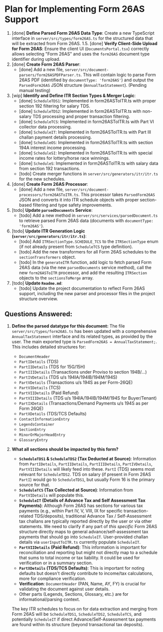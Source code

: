 # Plan for Implementing Form 26AS Support

1. [done] **Define Parsed Form 26AS Data Type**: Create a new TypeScript interface in `server/src/types/form26AS.ts` for the structured data that will be extracted from Form 26AS.
1.5. [done] **Verify Client-Side Upload for Form 26AS**: Ensure the client UI (`DocumentsPortal.tsx`) correctly allows selecting "Form 26AS" and uses the `form26AS` document type identifier during upload.
2. [done] **Create Form 26AS Parser**:
    *   [done] Add a new file, `server/src/document-parsers/form26ASPDFParser.ts`. This will contain logic to parse Form 26AS PDF (identified by `documentType: 'form26AS'`) and output the `ParsedForm26AS` JSON structure (`AnnualTaxStatement`). (Pending manual testing)
3. [wip] **Identify and Define ITR Section Types & Merger Logic**:
    *   [done] `ScheduleTDS1`: Implemented in form26ASToITR.ts with proper section 192 filtering for salary TDS.
    *   [done] `ScheduleTDS2`: Implemented in form26ASToITR.ts with non-salary TDS processing and proper transaction filtering.
    *   [done] `ScheduleTCS`: Implemented in form26ASToITR.ts with Part VI collector data processing.
    *   [done] `ScheduleIT`: Implemented in form26ASToITR.ts with Part III challan payment details processing.
    *   [done] `ScheduleOS`: Implemented in form26ASToITR.ts with section 194A interest income processing.
    *   [done] `ScheduleSI`: Implemented in form26ASToITR.ts with special income rates for lottery/horse race winnings.
    *   [done] `ScheduleS`: Implemented in form26ASToITR.ts with salary data from section 192 transactions.
    *   [todo] Create merger functions in `server/src/generators/itr/itr.ts` for the new schedules.
4. [done] **Create Form 26AS Processor**:
    *   [done] Add a new file, `server/src/document-processors/form26ASToITR.ts`. This processor takes `ParsedForm26AS` JSON and converts it into ITR schedule objects with proper section-based filtering and type safety improvements.
5. [todo] **Update `parsedDocuments` Service**:
    *   [todo] Add a new method in `server/src/services/parsedDocument.ts` to retrieve parsed Form 26AS data (documents with `documentType: 'form26AS'`).
6. [todo] **Update ITR Generation Logic (`server/src/generators/itr/itr.ts`)**:
    *   [todo] Add `ITRSectionType.SCHEDULE_TCS` to the `ITRSectionType` enum (if not already present from `ScheduleTCS` type definition).
    *   [todo] Add the new transformers for all Form 26AS schedules to the `sectionTransformers` object.
    *   [todo] In the `generateITR` function, add logic to fetch parsed Form 26AS data (via the new `parsedDocuments` service method), call the new `form26ASToITR` processor, and add the resulting `ITRSection` objects to the `sectionsToMerge` array.
7. [todo] **Update `Readme.md`**:
    *   [todo] Update the project documentation to reflect Form 26AS support, including the new parser and processor files in the project structure overview.

## Questions Answered:

1.  **Define the parsed datatype for this document:**
    The file `server/src/types/form26AS.ts` has been updated with a comprehensive `AnnualTaxStatement` interface and its related types, as provided by the user. The main exported type is `ParsedForm26AS = AnnualTaxStatement;`. This includes detailed structures for:
    *   `DocumentHeader`
    *   `PartIDetails` (TDS)
    *   `PartIIDetails` (TDS for 15G/15H)
    *   `PartIIIDetails` (Transactions under Proviso to section 194B/...)
    *   `PartIVDetails` (TDS u/s 194IA/194IB/194M/194S)
    *   `PartVDetails` (Transactions u/s 194S as per Form-26QE)
    *   `PartVIDetails` (TCS)
    *   `PartVIIDetails` (Paid Refund)
    *   `PartVIIIDetails` (TDS u/s 194IA/194IB/194M/194S for Buyer/Tenant)
    *   `PartIXDetails` (Transactions/Demand Payments u/s 194S as per Form 26QE)
    *   `PartXDetails` (TDS/TCS Defaults)
    *   `ContactInformationEntry`
    *   `LegendsContainer`
    *   `SectionEntry`
    *   `MinorOrMajorHeadEntry`
    *   `GlossaryEntry`

2.  **What all sections should be impacted by this form?**
    *   **`ScheduleTDS1` & `ScheduleTDS2` (Tax Deducted at Source)**: Information from `PartIDetails`, `PartIIDetails`, `PartIIIDetails`, `PartIVDetails`, `PartVIIIDetails` will likely feed into these. `PartI` (TDS) seems most relevant for `ScheduleTDS2`. TDS on salary (if present in Form 26AS `PartI`) would go to `ScheduleTDS1`, but usually Form 16 is the primary source for that.
    *   **`ScheduleTCS` (Tax Collected at Source)**: Information from `PartVIDetails` will populate this.
    *   **`ScheduleIT` (Details of Advance Tax and Self Assessment Tax Payments)**: Although Form 26AS has sections for various tax payments (e.g., within Part IV, V, VIII, IX for specific transaction-related TDS/deposits), traditional Advance Tax / Self-Assessment tax challans are typically reported directly by the user or via other statements. We need to clarify if any part of *this specific* Form 26AS structure directly maps to general advance/self-assessment tax payments that should go into `ScheduleIT`. User-provided challan details via `userInputToITR.ts` currently populate `ScheduleIT`.
    *   **`PartVIIDetails` (Paid Refund)**: This information is important for reconciliation and reporting but might not directly map to a schedule that sums to total income or tax liability. It could be used for verification or in a summary section.
    *   **`PartXDetails` (TDS/TCS Defaults)**: This is important for noting defaults but doesn't directly contribute to income/tax calculations, more for compliance verification.
    *   **Verification**: `DocumentHeader` (PAN, Name, AY, FY) is crucial for validating the document against user details.
    *   Other parts (Legends, Sections, Glossary, etc.) are for informational/parsing context.

    The key ITR schedules to focus on for data extraction and merging from Form 26AS will be `ScheduleTDS1`, `ScheduleTDS2`, `ScheduleTCS`, and potentially `ScheduleIT` if direct Advance/Self-Assessment tax payments are found within its structure (beyond transactional tax deposits). 